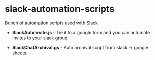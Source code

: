 # slack-automation-scripts
Bunch of automation scripts used with Slack

- **SlackAutoInvite.js** - Tie it to a google form and you can automate invites to your slack group.

- **SlackChatArchival.gs** - Auto archival script from slack -> google sheets.